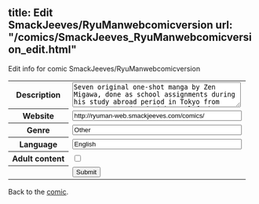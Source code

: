 title: Edit SmackJeeves/RyuManwebcomicversion
url: "/comics/SmackJeeves_RyuManwebcomicversion_edit.html"
---
Edit info for comic SmackJeeves/RyuManwebcomicversion

<form name="comic" action="http://gaepostmail.appspot.com/comic/" method="post">
<table class="comicinfo">
<tr>
<th>Description</th><td><textarea name="description" cols="40" rows="3">Seven original one-shot manga by Zen Migawa, done as school assignments during his study abroad period in Tokyo from 2009 to 2013. (Read right to left!)</textarea></td>
</tr>
<tr>
<th>Website</th><td><input type="text" name="url" value="http://ryuman-web.smackjeeves.com/comics/" size="40"/></td>
</tr>
<tr>
<th>Genre</th><td><input type="text" name="genre" value="Other" size="40"/></td>
</tr>
<tr>
<th>Language</th><td><input type="text" name="language" value="English" size="40"/></td>
</tr>
<tr>
<th>Adult content</th><td><input type="checkbox" name="adult" value="adult" /></td>
</tr>
<tr>
<th></th><td>
<input type="hidden" name="comic" value="SmackJeeves_RyuManwebcomicversion" />
<input type="submit" name="submit" value="Submit" />
</td>
</tr>
</table>
</form>

Back to the [comic](SmackJeeves_RyuManwebcomicversion.html).
